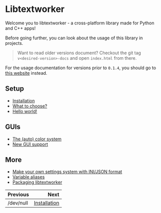 # Libtextworker

Welcome you to libtextworker - a cross-platform library made for Python and C++ apps!

Before going further, you can look about the usage of this library in projects.

> Want to read older versions document? Checkout the git tag ```v<desired-version>-docs``` and open ```index.html``` from there.

For the usage documentation for versions prior to ```0.1.4```, you should go to [this website](https://lebao3105.gitbook.io/libtextworker) instead.

## Setup
* [Installation](usage/install.md)
* [What to choose?](usage/gettheright.md)
* [Hello world!](usage/firstcode.md)

## GUIs
* [The (auto) color system](usage/autocolor.md)
* [New GUI support](usage/newgui.md)

## More
* [Make your own settings system with INI/JSON format](usage/getconfig.md)
* [Variable aliases](usage/aliases.md)
* [Packaging libtextworker](usage/packaging.md)

<div class="section_buttons">

| Previous                   |                       Next |
|:---------------------------|---------------------------:|
| /dev/null                  | [Installation](usage/install.md) |

</div>